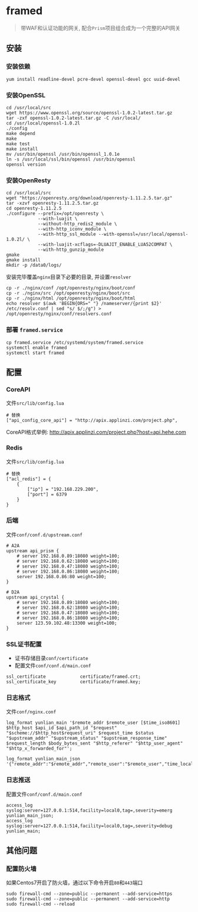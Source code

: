 # framed

> 带WAF和认证功能的网关, 配合`Prism`项目组合成为一个完整的API网关

## 安装

### 安装依赖

```
yum install readline-devel pcre-devel openssl-devel gcc uuid-devel
```

### 安装OpenSSL

```
cd /usr/local/src
wget https://www.openssl.org/source/openssl-1.0.2-latest.tar.gz
tar -zxf openssl-1.0.2-latest.tar.gz -C /usr/local/
cd /usr/local/openssl-1.0.2l
./config
make depend
make
make test
make install
mv /usr/bin/openssl /usr/bin/openssl_1.0.1e
ln -s /usr/local/ssl/bin/openssl /usr/bin/openssl
openssl version
```

### 安装OpenResty
```
cd /usr/local/src
wget "https://openresty.org/download/openresty-1.11.2.5.tar.gz"
tar -xzvf openresty-1.11.2.5.tar.gz
cd openresty-1.11.2.5
./configure --prefix=/opt/openresty \
            --with-luajit \
            --without-http_redis2_module \
            --with-http_iconv_module \
            --with-http_ssl_module --with-openssl=/usr/local/openssl-1.0.2l/ \
            --with-luajit-xcflags=-DLUAJIT_ENABLE_LUA52COMPAT \
            --with-http_gunzip_module
gmake
gmake install
mkdir -p /data0/logs/
```

安装完毕覆盖`nginx`目录下必要的目录, 并设置`resolver`

```
cp -r ./nginx/conf /opt/openresty/nginx/boot/conf
cp -r ./nginx/src /opt/openresty/nginx/boot/src
cp -r ./nginx/html /opt/openresty/nginx/boot/html
echo resolver $(awk 'BEGIN{ORS=" "} /nameserver/{print $2}' /etc/resolv.conf | sed "s/ $/;/g") > /opt/openresty/nginx/conf/resolvers.conf

```

### 部署 `framed.service`

```
cp framed.service /etc/systemd/system/framed.service
systemctl enable framed
systemctl start framed
```

## 配置

### CoreAPI

文件`src/lib/config.lua`

```
# 替换
["api_config_core_api"] = "http://apix.applinzi.com/project.php",
```

CoreAPI格式举例: http://apix.applinzi.com/project.php?host=api.hehe.com

### Redis

文件`src/lib/config.lua`

```
# 替换
["acl_redis"] = {
    {
        ["ip"] = "192.168.229.200",
        ["port"] = 6379
    }
}
```

### 后端

文件`conf/conf.d/upstream.conf`

```
# A2A
upstream api_prism {
    # server 192.168.0.89:18080 weight=100;
    # server 192.168.0.62:18080 weight=100;
    # server 192.168.0.47:18080 weight=100;
    # server 192.168.0.86:18080 weight=100;
    server 192.168.0.86:80 weight=100;
}

# D2A
upstream api_crystal {
    # server 192.168.0.89:18080 weight=100;
    # server 192.168.0.62:18080 weight=100;
    # server 192.168.0.47:18080 weight=100;
    # server 192.168.0.86:18080 weight=100;
    server 123.59.102.48:13300 weight=100;
}
```

### SSL证书配置

- 证书存储目录`conf/certificate`
- 配置文件`conf/conf.d/main.conf`

```
ssl_certificate             certificate/framed.crt;
ssl_certificate_key         certificate/framed.key;
```

### 日志格式

文件`conf/nginx.conf`

```
log_format yunlian_main '$remote_addr $remote_user [$time_iso8601] $http_host $api_id $api_path_id "$request" "$scheme://$http_host$request_uri" $request_time $status "$upstream_addr" "$upstream_status" "$upstream_response_time" $request_length $body_bytes_sent "$http_referer" "$http_user_agent" "$http_x_forwarded_for"';

log_format yunlian_main_json '{"remote_addr":"$remote_addr","remote_user":"$remote_user","time_local":"$time_iso8601","http_host":"$http_host","scheme":"$scheme","api_id":"$api_id","api_path_id":"$api_path_id","caller_id":"$caller_id","method":"$request_method","request_uri":"$request_uri","uri":"$orignal_uri","request_time":"$request_time","status":"$status","upstream_addr":"$upstream_addr","upstream_status":"$upstream_status","upstream_response_time":"$upstream_response_time","request_length":"$request_length","body_bytes_sent":"$body_bytes_sent","http_referer":"$http_referer","http_user_agent":"$http_user_agent","http_x_forwarded_for":"$http_x_forwarded_for","upstream_cache_status":"$upstream_cache_status","hostname":"$hostname"}';
```

### 日志推送

配置文件`conf/conf.d/main.conf`

```
access_log syslog:server=127.0.0.1:514,facility=local0,tag=,severity=emerg yunlian_main_json;
access_log syslog:server=127.0.0.1:514,facility=local0,tag=,severity=debug yunlian_main;
```

## 其他问题

### 配置防火墙

如果Centos7开启了防火墙，通过以下命令开启`80`和`443`端口

```
sudo firewall-cmd --zone=public --permanent --add-service=https
sudo firewall-cmd --zone=public --permanent --add-service=http
sudo firewall-cmd --reload
```

